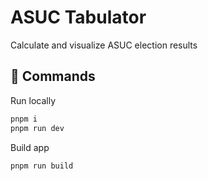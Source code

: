 # ASUC Tabulator
Calculate and visualize ASUC election results

## 🚀 Commands
Run locally
```bash
pnpm i
pnpm run dev
```

Build app
```bash
pnpm run build
```
